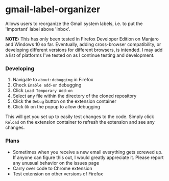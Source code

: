 # gmail-label-organizer
Allows users to reorganize the Gmail system labels, i.e. to put the 'Important' label above 'Inbox'.

**NOTE:** This has only been tested in Firefox Developer Edition on Manjaro and Windows 10 so far.
Eventually, adding cross-browser compatibility, or developing different versions for different
browsers, is intended. I may add a list of platforms I've tested on as I continue testing
and development.

### Developing
1. Navigate to `about:debugging` in Firefox
2. Check `Enable add-on` debugging
3. Click `Load Temporary Add-on`
4. Select any file within the directory of the cloned repository
5. Click the `Debug` button on the extension container
6. Click `Ok` on the popup to allow debugging

This will get you set up to easily test changes to the code. Simply click `Reload`
on the extension container to refresh the extension and see any changes.

### Plans
- Sometimes when you receive a new email everything gets screwed up. If anyone
  can figure this out, I would greatly appreciate it. Please report any unusual
  behavior on the issues page
- Carry over code to Chrome extension
- Test extension on other versions of Firefox
